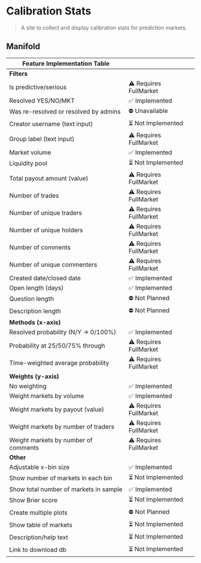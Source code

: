 # Calibration Stats

> A site to collect and display calibration stats for prediction markets.

## Manifold

| Feature Implementation Table | |
| --- | --- |
| **Filters** |
| Is predictive/serious | ⚠️ Requires FullMarket |
| Resolved YES/NO/MKT | ✅ Implemented |
| Was re-resolved or resolved by admins | ⛔ Unavailable |
| Creator username (text input) | ⏳ Not Implemented |
| Group label (text input) | ⚠️ Requires FullMarket |
| Market volume | ✅ Implemented |
| Liquidity pool | ⏳ Not Implemented |
| Total payout amount (value) | ⚠️ Requires FullMarket |
| Number of trades | ⚠️ Requires FullMarket |
| Number of unique traders | ⚠️ Requires FullMarket |
| Number of unique holders | ⚠️ Requires FullMarket |
| Number of comments | ⚠️ Requires FullMarket |
| Number of unique commenters | ⚠️ Requires FullMarket |
| Created date/closed date | ✅ Implemented |
| Open length (days) | ✅ Implemented |
| Question length | ⛔ Not Planned |
| Description length | ⛔ Not Planned |
| **Methods (x-axis)** |
| Resolved probability (N/Y -> 0/100%) | ✅ Implemented |
| Probability at 25/50/75% through | ⚠️ Requires FullMarket |
| Time-weighted average probability | ⚠️ Requires FullMarket |
| **Weights (y-axis)** |
| No weighting | ✅ Implemented |
| Weight markets by volume | ✅ Implemented |
| Weight markets by payout (value) | ⚠️ Requires FullMarket |
| Weight markets by number of traders | ⚠️ Requires FullMarket |
| Weight markets by number of comments | ⚠️ Requires FullMarket |
| **Other** |
| Adjustable x-bin size | ✅ Implemented |
| Show number of markets in each bin | ⏳ Not Implemented |
| Show total number of markets in sample | ✅ Implemented |
| Show Brier score | ⏳ Not Implemented |
| Create multiple plots | ⛔ Not Planned |
| Show table of markets | ⏳ Not Implemented |
| Description/help text | ⏳ Not Implemented |
| Link to download db | ⏳ Not Implemented |